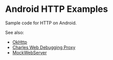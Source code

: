 Android HTTP Examples
=====================

Sample code for HTTP on Android.

See also:

* [OkHttp](https://github.com/square/okhttp)
* [Charles Web Debugging Proxy](http://www.charlesproxy.com/)
* [MockWebServer](https://code.google.com/p/mockwebserver/)


